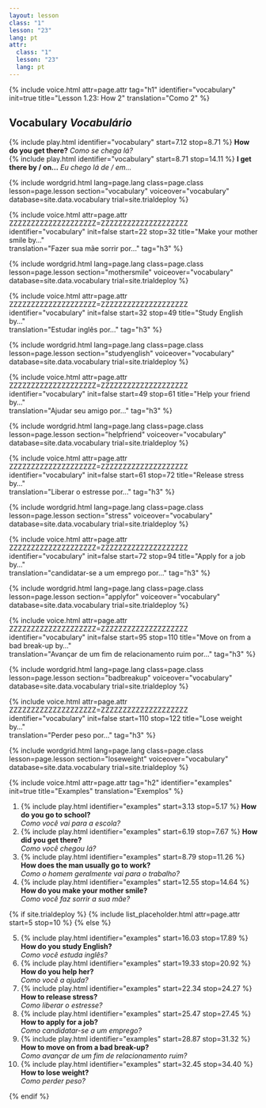 ```yaml
---
layout: lesson
class: "1"
lesson: "23"
lang: pt
attr:
  class: "1"
  lesson: "23"
  lang: pt
---
```


{%  include voice.html attr=page.attr                     tag="h1"
	identifier="vocabulary"  init=true
	title="Lesson 1.23: How 2"
	translation="Como 2"
%}

## Vocabulary   *Vocabulário*

{% include play.html identifier="vocabulary" start=7.12 stop=8.71 %} **How do you get there?**   *Como se chega lá?*        
{% include play.html identifier="vocabulary" start=8.71 stop=14.11 %} **I get there by / on…**   *Eu chego lá de / em...*

{% include wordgrid.html lang=page.lang
		class=page.class 
		lesson=page.lesson 
		section="vocabulary"
		voiceover="vocabulary"
		database=site.data.vocabulary 
		trial=site.trialdeploy %} 

{%  include voice.html attr=page.attr    ZZZZZZZZZZZZZZZZZZZZ=ZZZZZZZZZZZZZZZZZZZZ
	identifier="vocabulary"  init=false start=22 stop=32
	title="Make your mother smile by…"        
	translation="Fazer sua mãe sorrir por..."
    tag="h3" %}

{% include wordgrid.html lang=page.lang
		class=page.class 
		lesson=page.lesson 
		section="mothersmile"
		voiceover="vocabulary"
		database=site.data.vocabulary 
		trial=site.trialdeploy %}  

{%  include voice.html attr=page.attr    ZZZZZZZZZZZZZZZZZZZZ=ZZZZZZZZZZZZZZZZZZZZ
	identifier="vocabulary"  init=false start=32 stop=49
	title="Study English by…"        
	translation="Estudar inglês por…"
    tag="h3" %}

{% include wordgrid.html lang=page.lang
		class=page.class 
		lesson=page.lesson 
		section="studyenglish"
		voiceover="vocabulary"
		database=site.data.vocabulary 
		trial=site.trialdeploy %} 
   
{%  include voice.html attr=page.attr    ZZZZZZZZZZZZZZZZZZZZ=ZZZZZZZZZZZZZZZZZZZZ
	identifier="vocabulary"  init=false start=49 stop=61
	title="Help your friend by…"        
	translation="Ajudar seu amigo por..."
    tag="h3" %}

{% include wordgrid.html lang=page.lang
		class=page.class 
		lesson=page.lesson 
		section="helpfriend"
		voiceover="vocabulary"
		database=site.data.vocabulary 
		trial=site.trialdeploy %} 

{%  include voice.html attr=page.attr    ZZZZZZZZZZZZZZZZZZZZ=ZZZZZZZZZZZZZZZZZZZZ
	identifier="vocabulary"  init=false start=61 stop=72
	title="Release stress by…"        
	translation="Liberar o estresse por..."
    tag="h3" %}

{% include wordgrid.html lang=page.lang
		class=page.class 
		lesson=page.lesson 
		section="stress"
		voiceover="vocabulary"
		database=site.data.vocabulary 
		trial=site.trialdeploy %} 
  
{%  include voice.html attr=page.attr    ZZZZZZZZZZZZZZZZZZZZ=ZZZZZZZZZZZZZZZZZZZZ
	identifier="vocabulary"  init=false start=72 stop=94
	title="Apply for a job by…"        
	translation="candidatar-se a um emprego por..."
    tag="h3" %}

{% include wordgrid.html lang=page.lang
		class=page.class 
		lesson=page.lesson 
		section="applyfor"
		voiceover="vocabulary"
		database=site.data.vocabulary 
		trial=site.trialdeploy %} 
   
{%  include voice.html attr=page.attr    ZZZZZZZZZZZZZZZZZZZZ=ZZZZZZZZZZZZZZZZZZZZ
	identifier="vocabulary"  init=false start=95 stop=110
	title="Move on from a bad break-up by…"        
	translation="Avançar de um fim de relacionamento ruim por..."
    tag="h3" %}

{% include wordgrid.html lang=page.lang
		class=page.class 
		lesson=page.lesson 
		section="badbreakup"
		voiceover="vocabulary"
		database=site.data.vocabulary 
		trial=site.trialdeploy %} 

{%  include voice.html attr=page.attr    ZZZZZZZZZZZZZZZZZZZZ=ZZZZZZZZZZZZZZZZZZZZ
	identifier="vocabulary"  init=false start=110 stop=122
	title="Lose weight by…"        
	translation="Perder peso por..."
    tag="h3" %}

{% include wordgrid.html lang=page.lang
		class=page.class 
		lesson=page.lesson 
		section="loseweight"
		voiceover="vocabulary"
		database=site.data.vocabulary 
		trial=site.trialdeploy %} 


{%  include voice.html attr=page.attr                     tag="h2"
	identifier="examples"  init=true
	title="Examples"
	translation="Exemplos"
%}

1. {% include play.html identifier="examples" start=3.13 stop=5.17 %} **How do you go to school?**  
*Como você vai para a escola?*  
2. {% include play.html identifier="examples" start=6.19 stop=7.67 %} **How did you get there?**  
*Como você chegou lá?*  
3. {% include play.html identifier="examples" start=8.79 stop=11.26 %} **How does the man usually go to work?**  
*Como o homem geralmente vai para o trabalho?*  
4. {% include play.html identifier="examples" start=12.55 stop=14.64 %} **How do you make your mother smile?**  
*Como você faz sorrir a sua mãe?*  

{% if site.trialdeploy %}
	{% include list_placeholder.html  attr=page.attr     start=5 stop=10 %}
	{% else %}

5. {% include play.html identifier="examples" start=16.03 stop=17.89 %} **How do you study English?**  
*Como você estuda inglês?*  
6. {% include play.html identifier="examples" start=19.33 stop=20.92 %} **How do you help her?**  
*Como você a ajuda?*  
7. {% include play.html identifier="examples" start=22.34 stop=24.27 %} **How to release stress?**  
*Como liberar o estresse?*   
8. {% include play.html identifier="examples" start=25.47 stop=27.45 %} **How to apply for a job?**  
*Como candidatar-se a um emprego?*   
9. {% include play.html identifier="examples" start=28.87 stop=31.32 %} **How to move on from a bad break-up?**  
*Como avançar de um fim de relacionamento ruim?*   
10. {% include play.html identifier="examples" start=32.45 stop=34.40 %} **How to lose weight?**  
*Como perder peso?*   

{% endif %}



